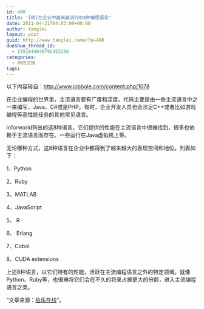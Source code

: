 ```yaml
---
id: 480
title: '[转]在企业中越来越流行的8种编程语言'
date: 2011-04-21T04:03:09+00:00
author: tanglei
layout: post
guid: http://www.tanglei.name/?p=480
duoshuo_thread_id:
  - 1351844048792453256
categories:
  - 网络文摘
tags:
---
```

以下内容转自：<http://www.jobbole.com/content.php/1078>

在企业编程的世界里，主流语言要有广度和深度。代码主要是由一些主流语言中之一来编写，Java、C#或是PHP。有时，企业开发人员也会涉足C++或者比如游戏编程等高性能任务的其他常见语言。

Inforworld列出的这8种语言，它们提供的性能在主流语言中很难找到，很多也依赖于主流语言而存在。一些运行在Java虚拟机上等。

无论哪种方式，这8种语言在企业中都得到了越来越大的表现空间和地位。列表如下：

1、Python

2、Ruby

3、MATLAB

4、JavaScript

5、 R

6、 Erlang

7、Cobol

8、CUDA extensions

上述8种语言，以它们特有的性能，活跃在主流编程语言之外的特定领域。就像Python、Ruby等，也很难将它们会在不久的将来占据更大的份额，进入主流编程语言之类。

“文章来源：[伯乐在线](http://www.jobbole.com/)”。
